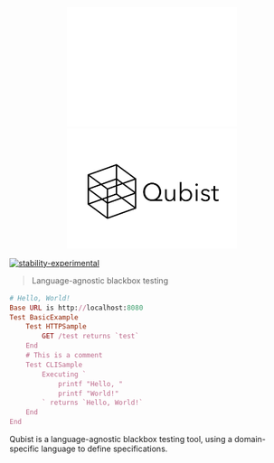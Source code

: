 <p align="center">
<img src="qubist_white.png#gh-dark-mode-only" width="300"></img>
<img src="qubist_black.png#gh-light-mode-only" width="300"></img>
<br/>
</p>

[![stability-experimental](https://img.shields.io/badge/stability-experimental-orange.svg)](https://github.com/mkenney/software-guides/blob/master/STABILITY-BADGES.md#experimental)

> Language-agnostic blackbox testing

```ruby
# Hello, World!
Base URL is http://localhost:8080
Test BasicExample
    Test HTTPSample
        GET /test returns `test`
    End
    # This is a comment
    Test CLISample
        Executing `
            printf "Hello, "
            printf "World!"
        ` returns `Hello, World!`
    End
End
```
Qubist is a language-agnostic blackbox testing tool, using a domain-specific language to define specifications.
